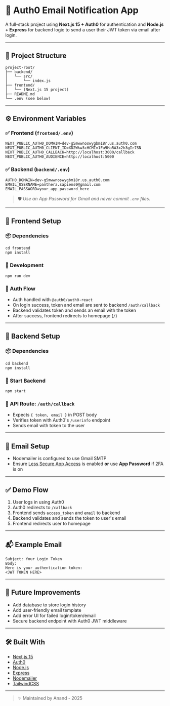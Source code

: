 # 🔐 Auth0 Email Notification App

A full-stack project using **Next.js 15 + Auth0** for authentication and **Node.js + Express** for backend logic to send a user their JWT token via email after login.

---

## 📁 Project Structure

```
project-root/
├── backend/
│   └── src/
│       └── index.js
├── frontend/
│   └── (Next.js 15 project)
├── README.md
└── .env (see below)
```

---

## ⚙️ Environment Variables

### ✅ Frontend (`frontend/.env`)
```env
NEXT_PUBLIC_AUTH0_DOMAIN=dev-g5mwwnoswygbm18r.us.auth0.com
NEXT_PUBLIC_AUTH0_CLIENT_ID=XD2Wkw3cHCMIv1Fu9HaRA3x2h3gIr7SN
NEXT_PUBLIC_AUTH0_CALLBACK=http://localhost:3000/callback
NEXT_PUBLIC_AUTH0_AUDIENCE=http://localhost:5000
```

### ✅ Backend (`backend/.env`)
```env
AUTH0_DOMAIN=dev-g5mwwnoswygbm18r.us.auth0.com
EMAIL_USERNAME=panthera.sapiens0@gmail.com
EMAIL_PASSWORD=your_app_password_here
```
> 🛡️ *Use an App Password for Gmail and never commit `.env` files.*

---

## 🧩 Frontend Setup

### 📦 Dependencies
```
cd frontend
npm install
```

### 🚀 Development
```
npm run dev
```

### 🔐 Auth Flow
- Auth handled with `@auth0/auth0-react`
- On login success, token and email are sent to backend `/auth/callback`
- Backend validates token and sends an email with the token
- After success, frontend redirects to homepage (`/`)

---

## 🔧 Backend Setup

### 📦 Dependencies
```
cd backend
npm install
```

### 🚀 Start Backend
```
npm start
```

### 📮 API Route: `/auth/callback`
- Expects `{ token, email }` in POST body
- Verifies token with Auth0's `/userinfo` endpoint
- Sends email with token to the user

---

## 💌 Email Setup
- Nodemailer is configured to use Gmail SMTP
- Ensure [Less Secure App Access](https://myaccount.google.com/security) is enabled **or** use **App Password** if 2FA is on

---

## ✅ Demo Flow

1. User logs in using Auth0
2. Auth0 redirects to `/callback`
3. Frontend sends `access_token` and `email` to backend
4. Backend validates and sends the token to user's email
5. Frontend redirects user to homepage

---

## 📬 Example Email
```
Subject: Your Login Token
Body:
Here is your authentication token:
<JWT TOKEN HERE>
```

---

## 🧠 Future Improvements
- Add database to store login history
- Add user-friendly email template
- Add error UI for failed login/token/email
- Secure backend endpoint with Auth0 JWT middleware

---

## 🛠️ Built With
- [Next.js 15](https://nextjs.org/)
- [Auth0](https://auth0.com/)
- [Node.js](https://nodejs.org/)
- [Express](https://expressjs.com/)
- [Nodemailer](https://nodemailer.com/about/)
- [TailwindCSS](https://tailwindcss.com/)

---

> ✨ Maintained by Anand - 2025

